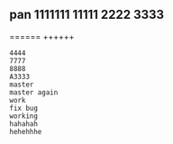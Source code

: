 pan
1111111
11111
2222
3333
-------
======
++++++
~~~~
4444
7777
8888
A3333
master
master again
work
fix bug
working
hahahah
hehehhhe
